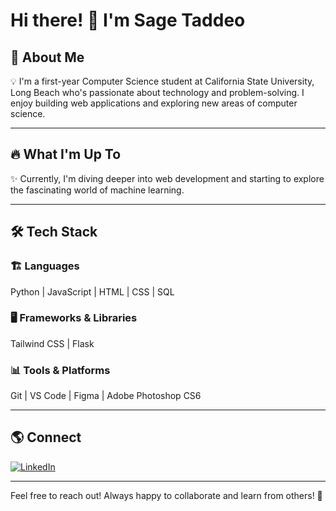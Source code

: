# **Hi there!** 👋 **I'm Sage Taddeo**

## 🚀 **About Me**

💡 I'm a first-year Computer Science student at California State University, Long Beach who's passionate about technology and problem-solving. I enjoy building web applications and exploring new areas of computer science. 

---

## 🔥 **What I'm Up To**

✨ Currently, I'm diving deeper into web development and starting to explore the fascinating world of machine learning.

---

## 🛠️ **Tech Stack**

### 🏗️  **Languages** 
Python | JavaScript | HTML | CSS | SQL

### 🖥️  **Frameworks & Libraries** 
Tailwind CSS | Flask

### 📊  **Tools & Platforms** 
Git | VS Code | Figma | Adobe Photoshop CS6

---

## 🌎 **Connect**
[![LinkedIn](https://img.shields.io/badge/LinkedIn-Connect-blue?style=flat&logo=linkedin)](https://www.linkedin.com/in/sagetaddeo000/)

---

Feel free to reach out! Always happy to collaborate and learn from others! 🚀

